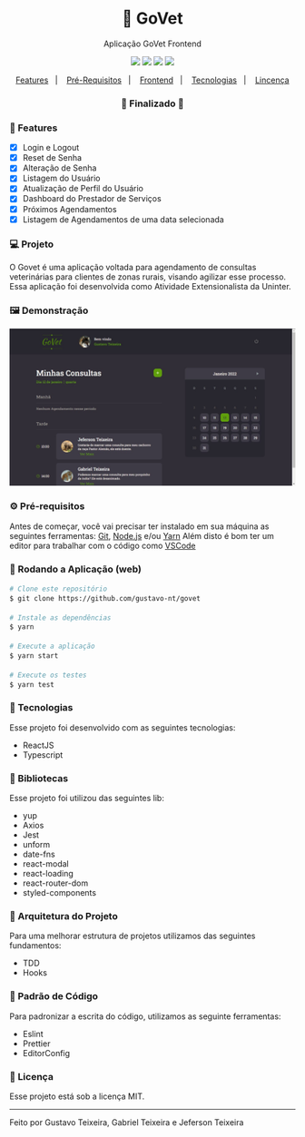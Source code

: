 <h1 align="center">
    🚀 GoVet
</h1>
<p align="center">Aplicação GoVet Frontend</p>

<p align="center">
  <img src="https://img.shields.io/badge/react%20version-16.13.1-informational"/>
  <img src="https://img.shields.io/badge/score-10.00-important" />
  <img src="https://img.shields.io/badge/last%20commit-november-blue" />
  <img src="https://img.shields.io/badge/license-MIT-success"/>
</p>

<p align="center">
  <a href="#-features">Features</a>&nbsp;&nbsp;&nbsp;|&nbsp;&nbsp;&nbsp;
  <a href="#-pré-requisitos">Pré-Requisitos</a>&nbsp;&nbsp;&nbsp;|&nbsp;&nbsp;&nbsp;
  <a href="#-rodando-a-aplicação-web">Frontend</a>&nbsp;&nbsp;&nbsp;|&nbsp;&nbsp;&nbsp;
  <a href="#-tecnologias">Tecnologias</a>&nbsp;&nbsp;&nbsp;|&nbsp;&nbsp;&nbsp;
  <a href="#-licença">Lincença</a>
</p>

<h3 align="center"> 
🚧  Finalizado  🚧
</h3>

### 📎 Features

- [x] Login e Logout
- [x] Reset de Senha
- [x] Alteração de Senha
- [x] Listagem do Usuário
- [x] Atualização de Perfil do Usuário
- [x] Dashboard do Prestador de Serviços
- [x] Próximos Agendamentos
- [x] Listagem de Agendamentos de uma data selecionada

### 💻 Projeto
O Govet é uma aplicação voltada para agendamento de consultas veterinárias para clientes de zonas rurais, visando agilizar esse processo. Essa aplicação foi desenvolvida como Atividade Extensionalista da Uninter.

### 🖼 Demonstração
<p>
   <img src="https://github.com/gustavo-nt/govet/blob/master/src/assets/dashboard.jpg" alt="Dashboard"/>  
</p>

### ⚙ Pré-requisitos

Antes de começar, você vai precisar ter instalado em sua máquina as seguintes ferramentas:
[Git](https://git-scm.com), [Node.js](https://nodejs.org/en/) e/ou [Yarn](https://https://yarnpkg.com/) 
Além disto é bom ter um editor para trabalhar com o código como [VSCode](https://code.visualstudio.com/)

### 🎲 Rodando a Aplicação (web)

```bash
# Clone este repositório
$ git clone https://github.com/gustavo-nt/govet

# Instale as dependências
$ yarn

# Execute a aplicação
$ yarn start

# Execute os testes
$ yarn test
```

### 🚀 Tecnologias

Esse projeto foi desenvolvido com as seguintes tecnologias:

- ReactJS
- Typescript

### 📕 Bibliotecas

Esse projeto foi utilizou das seguintes lib:

- yup
- Axios
- Jest
- unform
- date-fns
- react-modal
- react-loading
- react-router-dom
- styled-components

### 📙 Arquitetura do Projeto

Para uma melhorar estrutura de projetos utilizamos das seguintes fundamentos:

- TDD
- Hooks

###  📘 Padrão de Código

Para padronizar a escrita do código, utilizamos as seguinte ferramentas:

- Eslint
- Prettier
- EditorConfig

### 📝 Licença

Esse projeto está sob a licença MIT.

<hr/>

Feito por Gustavo Teixeira, Gabriel Teixeira e Jeferson Teixeira
